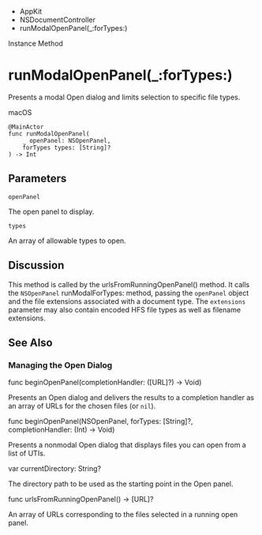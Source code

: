 

- AppKit
- NSDocumentController
-  runModalOpenPanel(\_:forTypes:) 

Instance Method

# runModalOpenPanel(\_:forTypes:)

Presents a modal Open dialog and limits selection to specific file types.

macOS

``` source
@MainActor
func runModalOpenPanel(
    _ openPanel: NSOpenPanel,
    forTypes types: [String]?
) -> Int
```

## Parameters 

`openPanel`  

The open panel to display.

`types`  

An array of allowable types to open.

## Discussion

This method is called by the urlsFromRunningOpenPanel() method. It calls the `NSOpenPanel` runModalForTypes: method, passing the `openPanel` object and the file extensions associated with a document type. The `extensions` parameter may also contain encoded HFS file types as well as filename extensions.

## See Also

### Managing the Open Dialog

func beginOpenPanel(completionHandler: ([URL]?) -> Void)

Presents an Open dialog and delivers the results to a completion handler as an array of URLs for the chosen files (or `nil`).

func beginOpenPanel(NSOpenPanel, forTypes: [String]?, completionHandler: (Int) -> Void)

Presents a nonmodal Open dialog that displays files you can open from a list of UTIs.

var currentDirectory: String?

The directory path to be used as the starting point in the Open panel.

func urlsFromRunningOpenPanel() -> [URL]?

An array of URLs corresponding to the files selected in a running open panel.

